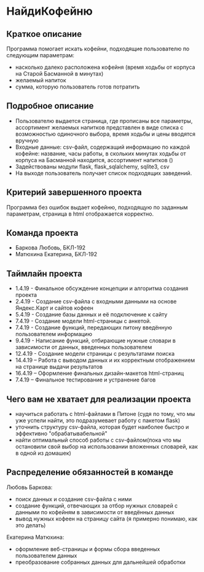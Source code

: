 # НайдиКофейню

## Краткое описание

Программа помогает искать кофейни, подходящие пользователю по следующим параметрам: 
* насколько далеко расположена кофейня (время ходьбы от корпуса на Старой Басманной в минутах)
* желаемый напиток
* сумма, которую пользователь готов потратить 


## Подробное описание

* Пользователю выдается страница, где прописаны все параметры, ассортимент желаемых напитков представлен в виде списка с возможностью одиночного выбора, время ходьбы и цены вводятся вручную
* Входные данные: csv-файл, содержащий информацию по каждой кофейне: название, часы работы, в скольких минутах ходьбы от корпуса на Басманной находится, ассортимент напитков ()
* Задействованы модули flask, flask_sqlalchemy, sqlite3, csv
* На выходе пользователь получает список подходящих заведений.


## Критерий завершенного проекта

Программа без ошибок выдает кофейню, подходящую по заданным параметрам, страница в html отображается корректно.


## Команда проекта

* Баркова Любовь, БКЛ-192
* Матюхина Екатерина, БКЛ-192


## Таймлайн проекта

* 1.4.19 - Финальное обсуждение концепции и алгоритма создания проекта
* 2.4.19 - Создание csv-файла с входными данными на основе Яндекс.Карт и сайтов кофеен
* 5.4.19 - Создание базы данных и её подключение к сайту
* 7.4.19 - Создание модели html-страницы с анкетой.
* 7.4.19 - Создание функций, передающих питону введённую пользователем информацию
* 9.4.19 - Написание функций, отбирающие нужные словари в зависимости от данных, введенных пользователем
* 12.4.19 - Создание модели страницы с результатами поиска
* 14.4.19 – Работа с выводом данных и их корректным отображением на странице выдачи результатов
* 16.4.19 – Оформление финальных дизайн-макетов html-страниц
* 7.4.19 – Финальное тестирование и устранение багов


## Чего вам не хватает для реализации проекта

* научиться работать с html-файлами в Питоне (судя по тому, что мы уже успели найти, это подразумевает работу с пакетом flask) 
* уточнить структуру csv-файла, которая будет наиболее быстро и эффективно "обрабатывабельной"
* найти оптимальный способ работы с csv-файлом(пока что мы остановили свой выбор на использовании вложенных словарей, как в одной из домашек)


## Распределение обязанностей в команде

Любовь Баркова:
- поиск данных и создание csv-файла с ними
- создание функций, отвечающих за отбор нужных словарей с данными по кофейням в зависимости от введённых данных
- вывод нужных кофеен на страницу сайта (я примерно понимаю, как это делать)

Екатерина Матюхина:
- оформление веб-страницы и формы сбора введенных пользователем данных
- преобразование собранных данных для дальнейшей обработки 
